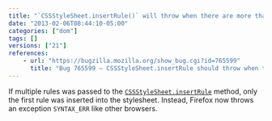 ```yaml
---
title: "`CSSStyleSheet.insertRule()` will throw when there are more than one rule"
date: "2013-02-06T08:44:10-05:00"
categories: ["dom"]
tags: []
versions: ["21"]
references:
    - url: "https://bugzilla.mozilla.org/show_bug.cgi?id=765599"
      title: "Bug 765599 – CSSStyleSheet.insertRule should throw when there are more than one rule"
---
```

If multiple rules was passed to the [`CSSStyleSheet.insertRule`](https://developer.mozilla.org/docs/Web/API/CSSStyleSheet/insertRule) method, only the first rule was inserted into the stylesheet. Instead, Firefox now throws an exception `SYNTAX_ERR` like other browsers.
